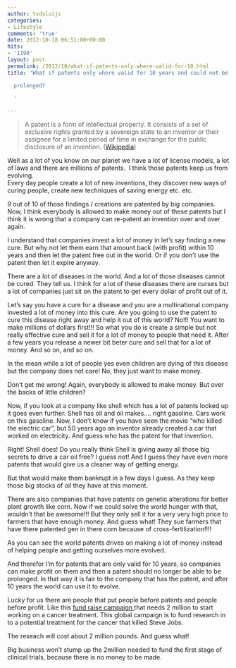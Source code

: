 ```yaml
---
author: tvdsluijs
categories:
- Lifestyle
comments: 'true'
date: 2012-10-18 06:51:00+00:00
hits:
- '1198'
layout: post
permalink: /2012/10/what-if-patents-only-where-valid-for-10.html
title: 'What if patents only where valid for 10 years and could not be

  prolonged?

  '

---
```

<div>
</div>



> A patent is a form of intellectual property. It consists of a set of exclusive rights granted by a sovereign state to an inventor or their assignee for a limited period of time in exchange for the public disclosure of an invention. (<a href="http://en.wikipedia.org/wiki/Patent" target="_blank">Wikipedia</a>)



<div>
</div>

Well as a lot of you know on our planet we have a lot of license models, a lot of laws and there are millions of patents.  I think those patents keep us from evolving.  
<a name="more"></a>Every day people create a lot of new inventions, they discover new ways of curing people, create new techniques of saving energy etc. etc.

9 out of 10 of those findings / creations are patented by big companies. Now, I think everybody is allowed to make money out of these patents but I think it is wrong that a company can re-patent an invention over and over again.

I understand that companies invest a lot of money in let&#8217;s say finding a new cure. But why not let them earn that amount back (with profit) within 10 years and then let the patent free out in the world. Or if you don&#8217;t use the patent then let it expire anyway.

There are a lot of diseases in the world. And a lot of those diseases cannot be cured. They tell us. I think for a lot of these diseases there are curses but a lot of companies just sit on the patent to get every dollar of profit out of it.

Let&#8217;s say you have a cure for a disease and you are a multinational company invested a lot of money into this cure. Are you going to use the patent to cure this disease right away and help it out of this world? No!!! You want to make millions of dollars first!!! So what you do is create a simple but not really effective cure and sell it for a lot of money to people that need it. After a few years you release a newer bit beter cure and sell that for a lot of money. And so on, and so on.

In the mean while a lot of people yes even children are dying of this disease but the company does not care! No, they just want to make money.

Don&#8217;t get me wrong! Again, everybody is allowed to make money. But over the backs of little children?

Now, if you look at a company like shell which has a lot of patents locked up it goes even further. Shell has oil and oil makes&#8230;. right gasoline. Cars work on this gasoline. Now, I don&#8217;t know if you have seen the movie &#8220;who killed the electric car&#8221;, but 50 years ago an inventor already created a car that worked on electricity. And guess who has the patent for that invention.

Right! Shell does! Do you really think Shell is giving away all those big secrets to drive a car oil free? I guess not! And I guess they have even more patents that would give us a cleaner way of getting energy.

But that would make them bankrupt in a few days I guess. As they keep those big stocks of oil they have at this moment.

There are also companies that have patents on genetic alterations for better plant growth like corn. Now if we could solve the world hunger with that, wouldn&#8217;t that be awesome!!! But they only sell it for a very very high price to farmers that have enough money. And guess what! They sue farmers that have there patented gen in there corn because of cross-fertilization!!!!

As you can see the world patents drives on making a lot of money instead of helping people and getting ourselves more evolved.

And therefor I&#8217;m for patents that are only valid for 10 years, so companies can make profit on them and then a patent should no longer be able to be prolonged. In that way it is fair to the company that has the patent, and after 10 years the world can use it to evolve.

Lucky for us there are people that put people before patents and people before profit. Like this <a href="http://www.indiegogo.com/icancervirus" target="_blank">fund raise campaign </a>that needs 2 million to start working on a cancer treatment. This global campaign is to fund research in to a potential treatment for the cancer that killed Steve Jobs.

The reseach will cost about 2 million pounds. And guess what!

<div>
</div>



<div>
  Big business won’t stump up the 2million needed to fund the first stage of clinical trials, because there is no money to be made.
</div>

&nbsp;